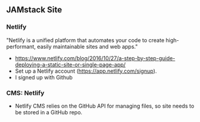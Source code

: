 ## JAMstack Site

### Netlify

"Netlify is a unified platform that automates your code to create high-performant, easily maintainable sites and web apps."

- https://www.netlify.com/blog/2016/10/27/a-step-by-step-guide-deploying-a-static-site-or-single-page-app/
- Set up a Netlify account (https://app.netlify.com/signup).
- I signed up with Github


### CMS: Netlify

- Netlify CMS relies on the GitHub API for managing files, so site needs to be stored in a GitHub repo.
